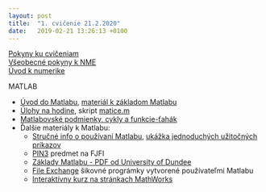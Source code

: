 ```yaml
---
layout: post
title:  "1. cvičenie 21.2.2020"
date:   2019-02-21 13:26:13 +0100
---
```


[Pokyny ku cvičeniam](http://maslarova.github.io/cvicenie1/pokyny.pdf)<br />
[Všeobecné pokyny k NME](http://www-troja.fjfi.cvut.cz/~limpouch/numet/NMECvic.pdf)<br />
[Úvod k numerike](http://maslarova.github.io/cvicenie1/uvod.pdf)<br />                                                                          

MATLAB
- [Úvod do Matlabu](http://maslarova.github.io/cvicenie1/matlab_info.pdf), [materiál k základom Matlabu](http://labe.felk.cvut.cz/~posik/y33aui/uvod-do-matlabu/)
- [Úlohy na hodine](http://maslarova.github.io/cvicenie1/priklady.pdf), <!--[riešenia](http://maslarova.github.io/cvicenie1/cvicenie1.m)-->skript [matice.m](http://maslarova.github.io/cvicenie1/matice.m)
- [Matlabovské podmienky, cykly a funkcie-ťahák](http://maslarova.github.io/cvicenie1/cykly.pdf)
- Ďalšie materiály k Matlabu: 
  - [Stručné info o používaní Matlabu](http://kfe.fjfi.cvut.cz/~vabekjan/NME/00%20-%20MATLAB/00-Programovan%c3%ad.pdf), [ukážka jednoduchých užitočných príkazov](http://kfe.fjfi.cvut.cz/~vabekjan/NME/00%20-%20MATLAB/Uvod.m)
  - [PIN3](http://www-troja.fjfi.cvut.cz/~sinor/edu/pin3/) predmet na FJFI<br /> 
  - [Základy Matlabu - PDF od University of Dundee](http://www.maths.dundee.ac.uk/software/MatlabNotes.pdf) <br />
  - [File Exchange](https://www.mathworks.com/matlabcentral/fileexchange) šikovné prográmky vytvorené používateľmi Matlabu <br />
  - [Interaktívny kurz na stránkach MathWorks](https://matlabacademy.mathworks.com/)
